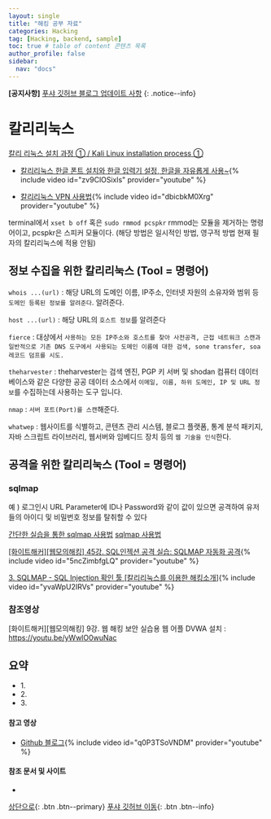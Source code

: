 ```yaml
---
layout: single
title: "해킹 공부 자료"
categories: Hacking
tag: [Hacking, backend, sample]
toc: true # table of content 콘텐츠 목록
author_profile: false
sidebar:
  nav: "docs"
---
```


**[공지사항]** [푸샤 깃허브 블로그 업데이트 사항](https://github.com/de24world/de24world.github.io)
{: .notice--info}

# 칼리리눅스

[칼리 리눅스 설치 과정 ① / Kali Linux installation process ①](https://information-security-vlog.tistory.com/4)

- [칼리리눅스 한글 폰트 설치와 한글 입력기 설정, 한글을 자유롭게 사용~](https://youtu.be/zv9ClOSixls){% include video id="zv9ClOSixls" provider="youtube" %}

- [칼리리눅스 VPN 사용법](https://youtu.be/dbicbkM0Xrg){% include video id="dbicbkM0Xrg" provider="youtube" %}

terminal에서 `xset b off` 혹은 `sudo rmmod pcspkr` rmmod는 모듈을 제거하는 명령어이고, pcspkr은 스피커 모듈이다. (해당 방법은 일시적인 방법, 영구적 방법 현재 필자의 칼리리눅스에 적용 안됨)

## 정보 수집을 위한 칼리리눅스 (Tool = 명령어)

`whois ...(url)` : 해당 URL의 도메인 이름, IP주소, 인터넷 자원의 소유자와 범위 등 `도메인 등록된 정보를 알려준다`.
알려준다.

`host ...(url)` : 해당 URL의 `호스트 정보`를 알려준다

`fierce` : 대상에서 `사용하는 모든 IP주소와 호스트를 찾아 사전공격, 근접 네트워크 스캔과 일반적으로 기존 DNS 도구에서 사용되는 도메인 이름에 대한 검색, sone transfer, soa 레코드 덤프를 시도.`

`theharvester` : theharvester는 검색 엔진, PGP 키 서버 및 shodan 컴퓨터 데이터베이스와 같은 다양한 공공 데이터 소스에서 `이메일, 이름, 하위 도메인, IP 및 URL 정보`를 수집하는데 사용하는 도구 입니다.

`nmap` : `서버 포트(Port)를 스캔`해준다.

`whatwep` : 웹사이트를 식별하고, 콘텐츠 관리 시스템, 블로그 플랫폼, 통계 분석 패키지, 자바 스크립트 라이브러리, 웹서버와 임베디드 장치 등의 `웹 기술을 인식`한다.

## 공격을 위한 칼리리눅스 (Tool = 명령어)

### sqlmap

예 ) 로그인시 URL Parameter에 ID나 Password와 같이 값이 있으면 공격하여 유저들의 아이디 및 비밀번호 정보를 탈취할 수 있다

[간단한 실습을 통한 sqlmap 사용법](https://koromoon.blogspot.com/2020/07/sqlmap.html)
[sqlmap 사용법](https://jdh5202.tistory.com/648)

[[화이트해커][웹모의해킹] 45강. SQL인젝션 공격 실습: SQLMAP 자동화 공격](https://youtu.be/5ncZimbfgLQ){% include video id="5ncZimbfgLQ" provider="youtube" %}

[3. SQLMAP - SQL Injection 확인 툴 [칼리리눅스를 이용한 해킹소개]](https://youtu.be/yvaWpU2IRVs){% include video id="yvaWpU2IRVs" provider="youtube" %}

### 참조영상

[화이트해커][웹모의해킹] 9강. 웹 해킹 보안 실습용 웹 어플 DVWA 설치 : https://youtu.be/yWwlO0wuNac

<div class="notice--success">
<h2>요약</h2>
<ul>
  <li>1. </li>
  <li>2. </li>
  <li>3. </li>
</ul>
</div>

#### 참고 영상

- [Github 블로그](https://youtu.be/q0P3TSoVNDM){% include video id="q0P3TSoVNDM" provider="youtube" %}

#### 참조 문서 및 사이트

- []()

[상단으로](#svg-란){: .btn .btn--primary}
[푸샤 깃허브 이동](https://github.com/de24world){: .btn .btn--info}
